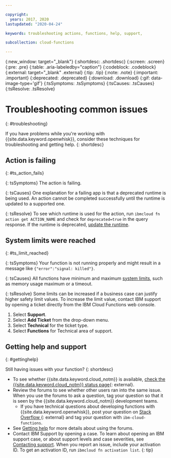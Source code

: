 ```yaml
---

copyright:
  years: 2017, 2020
lastupdated: "2020-04-24"

keywords: troubleshooting actions, functions, help, support,

subcollection: cloud-functions

---
```


{:new_window: target="_blank"}
{:shortdesc: .shortdesc}
{:screen: .screen}
{:pre: .pre}
{:table: .aria-labeledby="caption"}
{:codeblock: .codeblock}
{:external: target="_blank" .external}
{:tip: .tip}
{:note: .note}
{:important: .important}
{:deprecated: .deprecated}
{:download: .download}
{:gif: data-image-type='gif'}
{:tsSymptoms: .tsSymptoms}
{:tsCauses: .tsCauses}
{:tsResolve: .tsResolve}

# Troubleshooting common issues
{: #troubleshooting}

If you have problems while you're working with {{site.data.keyword.openwhisk}}, consider these techniques for troubleshooting and getting help. 
{: shortdesc}

## Action is failing
{: #ts_action_fails}

{: tsSymptoms}
The action is failing.

{: tsCauses}
One explanation for a failing app is that a deprecated runtime is being used. An action cannot be completed successfully until the runtime is updated to a supported one.

{: tsResolve}
To see which runtime is used for the action, run `ibmcloud fn action get ACTION_NAME` and check for `deprecated=true` in the query response. If the runtime is deprecated, [update the runtime](/docs/openwhisk?topic=cloud-functions-actions#actions_update).



## System limits were reached
{: #ts_limit_reached}

{: tsSymptoms}
Your function is not running properly and might result in a message like `{"error":"signal: killed"}`.

{: tsCauses}
All functions have minimum and maximum [system limits](/docs/openwhisk?topic=cloud-functions-limits), such as memory usage maximum or a timeout.

{: tsResolve}
Some limits can be increased if a business case can justify higher safety limit values. To increase the limit value, contact IBM support by opening a ticket directly from the IBM Cloud Functions web console.

1. Select **Support**.
2. Select **Add Ticket** from the drop-down menu.
3. Select **Technical** for the ticket type.
4. Select **Functions** for Technical area of support.

## Getting help and support
{: #gettinghelp}

Still having issues with your function?
{: shortdesc}

-   To see whether {{site.data.keyword.cloud_notm}} is available, [check the {{site.data.keyword.cloud_notm}} status page](https://cloud.ibm.com/status?selected=status){: external}.
-   Review the forums to see whether other users ran into the same issue. When you use the forums to ask a question, tag your question so that it is seen by the {{site.data.keyword.cloud_notm}} development teams.
    -   If you have technical questions about developing functions with {{site.data.keyword.openwhisk}}, post your question on [Stack Overflow ](https://stackoverflow.com/search?q=ibm-cloud-functions){: external} and tag your question with `ibm-cloud-functions`.
-   See [Getting help](/docs/get-support?topic=get-support-getting-customer-support#using-avatar) for more details about using the forums.
-   Contact IBM Support by opening a case. To learn about opening an IBM support case, or about support levels and case severities, see [Contacting support](/docs/get-support?topic=get-support-getting-customer-support).
When you report an issue, include your activation ID. To get an activation ID, run `ibmcloud fn activation list`.
{: tip}


